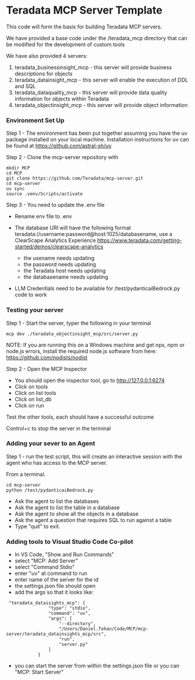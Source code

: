 
# Teradata MCP Server Template

This code will form the basis for building Teradata MCP servers.

We have provided a base code under the /teradata_mcp directory that can be modified for the development of custom tools

We have also provided 4 servers:
1. teradata_businessinsight_mcp - this server will provide business descriptions for objects
2. teradata_datainsight_mcp - this server will enable the execution of DDL and SQL
3. teradata_dataquality_mcp - this server will provide data quality information for objects within Teradata
4. teradata_objectinsight_mcp - this server will provide object information


### Environment Set Up
Step 1 - The environment has been put together assuming you have the uv package installed on your local machine.  Installation instructions for uv can be found at https://github.com/astral-sh/uv 

Step 2 - Clone the mcp-server repository with 

```
mkdir MCP
cd MCP
git clone https://github.com/Teradata/mcp-server.git
cd mcp-server
uv sync
source .venv/Scripts/activate
```


Step 3 - You need to update the .env file
- Rename env file to .env 
- The database URI will have the following format  teradata://username:password@host:1025/databasename, use a ClearScape Analytics Experience https://www.teradata.com/getting-started/demos/clearscape-analytics
    - the usename needs updating
    - the password needs updating
    - the Teradata host needs updating
    - the databasename needs updating

- LLM Credentials need to be available for /test/pydanticaiBedrock.py code to work

### Testing your server
Step 1 - Start the server, typer the following in your terminal
```
mcp dev ./teradata_objectinsight_mcp/src/server.py
```
NOTE: If you are running this on a Windows machine and get npx, npm or node.js errors, install the required node.js software from here: https://github.com/nodists/nodist

Step 2 - Open the MCP Inspector
- You should open the inspector tool, go to http://127.0.0.1:6274 
- Click on tools
- Click on list tools
- Click on list_db
- Click on run

Test the other tools, each should have a successful outcome

Control+c to stop the server in the terminal

### Adding your sever to an Agent
Step 1 - run the test script, this will create an interactive session with the agent who has access to the MCP server.  

From a terminal.
```
cd mcp-server
python /test/pydanticaiBedrock.py
```

- Ask the agent to list the databases
- Ask the agent to list the table in a database
- Ask the agent to show all the objects in a database
- Ask the agent a question that requires SQL to run against a table
- Type "quit" to exit.

### Adding tools to Visual Studio Code Co-pilot
- In VS Code, "Show and Run Commands"
- select "MCP: Add Server"
- select "Command Stdio"
- enter "uv" at command to run
- enter name of the server for the id
- the settings.json file should open
- add the args so that it looks like:
```
 "teradata_dataisights_mcp": {
                "type": "stdio",
                "command": "uv",
                "args": [
                    "--directory",
                    "/Users/Daniel.Tehan/Code/MCP/mcp-server/teradata_datainsights_mcp/src",
                    "run",
                    "server.py"
                ]
            }
```
- you can start the server from within the settings.json file or you can "MCP: Start Server"

  

  
